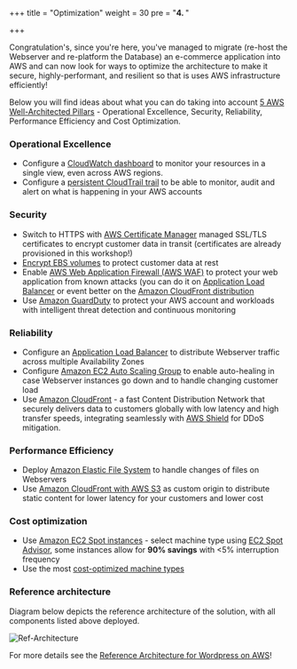 +++
title = "Optimization"
weight = 30
pre = "<b>4. </b>"

+++


Congratulation's, since you're here, you've managed to migrate (re-host the Webserver and re-platform the Database) an e-commerce application into AWS and can now look for ways to optimize the architecture to make it secure, highly-performant, and resilient so that is uses AWS infrastructure efficiently!

Below you will find ideas about what you can do taking into account <a href="https://aws.amazon.com/architecture/well-architected/" target="_blank">5 AWS Well-Architected Pillars</a> - Operational Excellence, Security, Reliability, Performance Efficiency  and Cost Optimization.

### Operational Excellence

- Configure a <a href="https://docs.aws.amazon.com/AmazonCloudWatch/latest/monitoring/CloudWatch_Dashboards.html" target="_blank">CloudWatch dashboard</a> to monitor your resources in a single view, even across AWS regions.
- Configure a <a href="https://docs.aws.amazon.com/awscloudtrail/latest/userguide/cloudtrail-create-and-update-a-trail.html" target="_blank">persistent CloudTrail trail</a> to be able to monitor, audit and alert on what is happening in your AWS accounts

### Security  
- Switch to HTTPS with <a href="https://aws.amazon.com/certificate-manager/" target="_blank">AWS Certificate Manager</a> managed SSL/TLS certificates to encrypt customer data in transit (certificates are already provisioned in this workshop!)
- <a href="https://docs.aws.amazon.com/AWSEC2/latest/UserGuide/EBSEncryption.html" target="_blank">Encrypt EBS volumes</a> to protect customer data at rest
- Enable <a href="https://aws.amazon.com/waf/"  target="_blank">AWS Web Application Firewall (AWS WAF)</a> to protect your web application from known attacks (you can do it on <a href="https://aws.amazon.com/blogs/aws/aws-web-application-firewall-waf-for-application-load-balancers/" target="_blank">Application Load Balancer</a> or event better on the <a href="https://docs.aws.amazon.com/waf/latest/developerguide/cloudfront-features.html" target="_blank">Amazon CloudFront distribution</a>
- Use <a href="https://aws.amazon.com/guardduty/" target="_blank">Amazon GuardDuty</a> to protect your AWS account and workloads with intelligent threat detection and continuous monitoring

### Reliability
- Configure an <a href="https://docs.aws.amazon.com/elasticloadbalancing/latest/application/create-application-load-balancer.html" target="_blank">Application Load Balancer</a> to distribute Webserver traffic across multiple Availability Zones
- Configure <a href="https://docs.aws.amazon.com/autoscaling/ec2/userguide/GettingStartedTutorial.html" target="_blank">Amazon EC2 Auto Scaling Group</a> to enable auto-healing in case Webserver instances go down and to handle changing customer load
- Use <a href="https://docs.aws.amazon.com/AmazonCloudFront/latest/DeveloperGuide/distribution-working-with.html" target="_blank">Amazon CloudFront</a> - a fast Content Distribution Network that securely delivers data to customers globally with low latency and high transfer speeds, integrating seamlessly with <a href="https://aws.amazon.com/shield/" target="_blank">AWS Shield</a> for DDoS mitigation.

### Performance Efficiency
- Deploy <a href="https://docs.aws.amazon.com/efs/latest/ug/getting-started.html" target="_blank">Amazon Elastic File System</a> to handle changes of files on Webservers
- Use <a href="https://aws.amazon.com/blogs/networking-and-content-delivery/amazon-s3-amazon-cloudfront-a-match-made-in-the-cloud/" target="_blank">Amazon CloudFront with AWS S3</a> as custom origin to distribute static content for lower latency for your customers and lower cost

### Cost optimization
- Use <a href="https://aws.amazon.com/ec2/spot/" target="_blank">Amazon EC2 Spot instances</a> - select machine type using <a href="https://aws.amazon.com/ec2/spot/instance-advisor/" target="_blank">EC2 Spot Advisor</a>, some instances allow for **90% savings** with <5% interruption frequency
- Use the most <a href="https://aws.amazon.com/ec2/spot/pricing/" target="_blank">cost-optimized machine types</a>

### Reference architecture

Diagram below depicts the reference architecture of the solution, with all components listed above deployed.

![Ref-Architecture](/opt/aws-ref-arch.png)

For more details see the <a href="https://github.com/aws-samples/aws-refarch-wordpress" target="_blank">Reference Architecture for Wordpress on AWS</a>!
